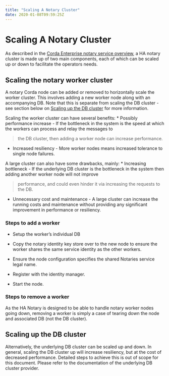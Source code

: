 ```yaml
---
title: "Scaling A Notary Cluster"
date: 2020-01-08T09:59:25Z
---
```



# Scaling A Notary Cluster
As described in the [Corda Enterprise notary service overview](ha-notary-service-overview.md), a HA notary cluster is made up of two main components, each of which can be scaled
            up or down to facilitate the operators needs.


## Scaling the notary worker cluster
A notary Corda node can be added or removed to horizontally scale the worker cluster. This involves adding a new worker node along with an
                accompanying DB. Note that this is separate from scaling the DB cluster - see section below on [Scaling up the DB cluster](#scaling-up-the-db-cluster) for more
                information.

Scaling the worker cluster can have several benefits:
                * Possibly performance increase - If the bottleneck in the system is the speed at which the workers can process and relay the messages to

> 
> the DB cluster, then adding a worker node can increase performance.


* Increased resiliency - More worker nodes means increased tolerance to single node failures.


A large cluster can also have some drawbacks, mainly:
                * Increasing bottleneck - If the underlying DB cluster is the bottleneck in the system then adding another worker node will not improve

> 
> performance, and could even hinder it via increasing the requests to the DB.


* Unnecessary cost and maintenance - A large cluster can increase the running costs and maintenance without providing any significant
                        improvement in performance or resiliency.



### Steps to add a worker

* Setup the worker’s individual DB


* Copy the notary identity key store over to the new node to ensure the worker shares the same service identity as the other workers.


* Ensure the node configuration specifies the shared Notaries service legal name.


* Register with the identity manager.


* Start the node.



### Steps to remove a worker
As the HA Notary is designed to be able to handle notary worker nodes going down, removing a worker is simply a case of tearing down the
                    node and associated DB (not the DB cluster).


## Scaling up the DB cluster
Alternatively, the underlying DB cluster can be scaled up and down. In general, scaling the DB cluster up will increase resiliency, but at
                the cost of decreased performance. Detailed steps to achieve this is out of scope for this document. Please refer to the documentation of
                the underlying DB cluster provider.


